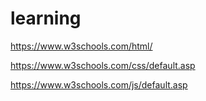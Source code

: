 # learning

https://www.w3schools.com/html/


https://www.w3schools.com/css/default.asp


https://www.w3schools.com/js/default.asp
